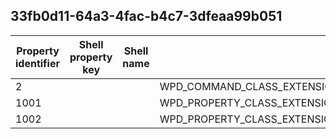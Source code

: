 ## 33fb0d11-64a3-4fac-b4c7-3dfeaa99b051

Property identifier | Shell property key | Shell name | Alias
--- | --- | --- | ---
2 |  |  | WPD_COMMAND_CLASS_EXTENSION_WRITE_DEVICE_INFORMATION
1001 |  |  | WPD_PROPERTY_CLASS_EXTENSION_DEVICE_INFORMATION_VALUES
1002 |  |  | WPD_PROPERTY_CLASS_EXTENSION_DEVICE_INFORMATION_WRITE_RESULTS

